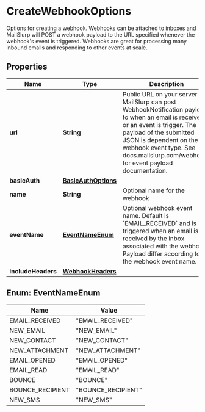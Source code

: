 

# CreateWebhookOptions

Options for creating a webhook. Webhooks can be attached to inboxes and MailSlurp will POST a webhook payload to the URL specified whenever the webhook's event is triggered. Webhooks are great for processing many inbound emails and responding to other events at scale.
## Properties

Name | Type | Description | Notes
------------ | ------------- | ------------- | -------------
**url** | **String** | Public URL on your server that MailSlurp can post WebhookNotification payload to when an email is received or an event is trigger. The payload of the submitted JSON is dependent on the webhook event type. See docs.mailslurp.com/webhooks for event payload documentation. | 
**basicAuth** | [**BasicAuthOptions**](BasicAuthOptions) |  |  [optional]
**name** | **String** | Optional name for the webhook |  [optional]
**eventName** | [**EventNameEnum**](#EventNameEnum) | Optional webhook event name. Default is &#x60;EMAIL_RECEIVED&#x60; and is triggered when an email is received by the inbox associated with the webhook. Payload differ according to the webhook event name. |  [optional]
**includeHeaders** | [**WebhookHeaders**](WebhookHeaders) |  |  [optional]



## Enum: EventNameEnum

Name | Value
---- | -----
EMAIL_RECEIVED | &quot;EMAIL_RECEIVED&quot;
NEW_EMAIL | &quot;NEW_EMAIL&quot;
NEW_CONTACT | &quot;NEW_CONTACT&quot;
NEW_ATTACHMENT | &quot;NEW_ATTACHMENT&quot;
EMAIL_OPENED | &quot;EMAIL_OPENED&quot;
EMAIL_READ | &quot;EMAIL_READ&quot;
BOUNCE | &quot;BOUNCE&quot;
BOUNCE_RECIPIENT | &quot;BOUNCE_RECIPIENT&quot;
NEW_SMS | &quot;NEW_SMS&quot;



